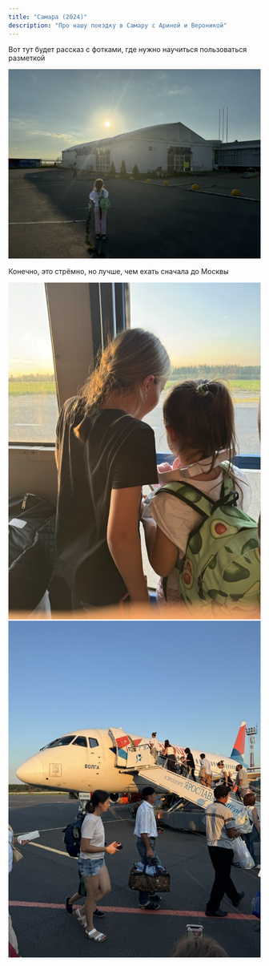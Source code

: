```yaml
---
title: "Самара (2024)"
description: "Про нашу поездку в Самару с Ариной и Вероникой"
---
```

Вот тут будет рассказ с фотками, где нужно научиться пользоваться разметкой

![Вот такой аэропорт](/blog/img/2024-08-20-samara/IMG_5766.jpeg)

Конечно, это стрёмно, но лучше, чем ехать сначала до Москвы

<div class="image-row">
  <img src="/blog/img/2024-08-20-samara/IMG_5771.jpeg" alt="Едем в автобусе">
  <img src="/blog/img/2024-08-20-samara/IMG_5772.jpeg" alt="Наш самолёт">
</div>